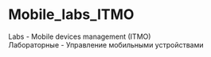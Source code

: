 # Mobile_labs_ITMO
Labs - Mobile devices management (ITMO)  
Лабораторные - Управление мобильными устройствами  


